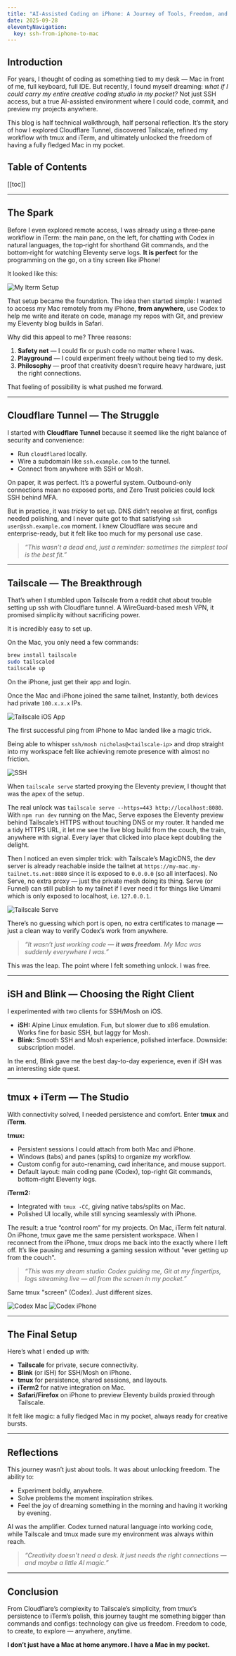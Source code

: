 ```yaml
---
title: "AI-Assisted Coding on iPhone: A Journey of Tools, Freedom, and Joy"
date: 2025-09-28
eleventyNavigation:
  key: ssh-from-iphone-to-mac
---
```


## Introduction

For years, I thought of coding as something tied to my desk — Mac in front of me, full keyboard, full IDE. But recently, I found myself dreaming: *what if I could carry my entire creative coding studio in my pocket?* Not just SSH access, but a true AI-assisted environment where I could code, commit, and preview my projects anywhere.

This blog is half technical walkthrough, half personal reflection. It’s the story of how I explored Cloudflare Tunnel, discovered Tailscale, refined my workflow with tmux and iTerm, and ultimately unlocked the freedom of having a fully fledged Mac in my pocket.

## Table of Contents

[[toc]]

---

## The Spark

Before I even explored remote access, I was already using a three‑pane workflow in iTerm: the main pane, on the left, for chatting with Codex in natural languages, the top‑right for shorthand Git commands, and the bottom‑right for watching Eleventy serve logs. **It is perfect** for the programming on the go, on a tiny screen like iPhone!

It looked like this:

<img
  alt= "My Iterm Setup"
  src="/assets/my-iterm-setup.png"
/>


That setup became the foundation. The idea then started simple: I wanted to access my Mac remotely from my iPhone, **from anywhere**, use Codex to help me write and iterate on code, manage my repos with Git, and preview my Eleventy blog builds in Safari. 

Why did this appeal to me? Three reasons:

1. **Safety net** — I could fix or push code no matter where I was.
2. **Playground** — I could experiment freely without being tied to my desk.
3. **Philosophy** — proof that creativity doesn’t require heavy hardware, just the right connections.

That feeling of possibility is what pushed me forward.

---

## Cloudflare Tunnel — The Struggle

I started with **Cloudflare Tunnel** because it seemed like the right balance of security and convenience:

* Run `cloudflared` locally.
* Wire a subdomain like `ssh.example.com` to the tunnel.
* Connect from anywhere with SSH or Mosh.

On paper, it was perfect. It’s a powerful system. Outbound-only connections mean no exposed ports, and Zero Trust policies could lock SSH behind MFA.

But in practice, it was *tricky* to set up. DNS didn’t resolve at first, configs needed polishing, and I never quite got to that satisfying `ssh user@ssh.example.com` moment. I knew Cloudflare was secure and enterprise-ready, but it felt like too much for my personal use case.

> *“This wasn’t a dead end, just a reminder: sometimes the simplest tool is the best fit.”*

---

## Tailscale — The Breakthrough

That’s when I stumbled upon Tailscale from a reddit chat about trouble setting up ssh with Cloudflare tunnel. A WireGuard-based mesh VPN, it promised simplicity without sacrificing power.

It is incredibly easy to set up.

On the Mac, you only need a few commands:

```bash
brew install tailscale
sudo tailscaled
tailscale up
```

On the iPhone, just get their app and login.

Once the Mac and iPhone joined the same tailnet, Instantly, both devices had private `100.x.x.x` IPs.

<img
  alt= "Tailscale iOS App"
  src="/assets/tailscale-iOS.jpeg"
  eleventy:widths="360"
  eleventy:sizes="360px"
/>

The first successful ping from iPhone to Mac landed like a magic trick.

Being able to whisper `ssh/mosh nicholas@<tailscale-ip>` and drop straight into my workspace felt like achieving remote presence with almost no friction.

<img
  alt= "SSH"
  src="/assets/ssh.jpg"
  eleventy:widths="360"
  eleventy:sizes="360px"
/>

When `tailscale serve` started proxying the Eleventy preview, I thought that was the apex of the setup.

The real unlock was `tailscale serve --https=443 http://localhost:8080`. With `npm run dev` running on the Mac, Serve exposes the Eleventy preview behind Tailscale’s HTTPS without touching DNS or my router. It handed me a tidy HTTPS URL, it let me see the live blog build from the couch, the train, anywhere with signal. Every layer that clicked into place kept doubling the delight.

Then I noticed an even simpler trick: with Tailscale’s MagicDNS, the dev server is already reachable inside the tailnet at `https://my-mac.my-tailnet.ts.net:8080` since it is exposed to `0.0.0.0` (so all interfaces). No Serve, no extra proxy — just the private mesh doing its thing.
Serve (or Funnel) can still publish to my tailnet if I ever need it for things like Umami which is only exposed to localhost, i.e. `127.0.0.1`.

<img
  alt= "Tailscale Serve"
  src="/assets/tailscale-serve.jpg"
  eleventy:widths="360"
  eleventy:sizes="360px"
/>


There’s no guessing which port is open, no extra certificates to manage — just a clean way to verify Codex’s work from anywhere.

> *“It wasn’t just working code — **it was freedom**. My Mac was suddenly everywhere I was.”*

This was the leap. The point where I felt something unlock. I was free.

---

## iSH and Blink — Choosing the Right Client

I experimented with two clients for SSH/Mosh on iOS.

* **iSH:** Alpine Linux emulation. Fun, but slower due to x86 emulation. Works fine for basic SSH, but laggy for Mosh.
* **Blink:** Smooth SSH and Mosh experience, polished interface. Downside: subscription model.

In the end, Blink gave me the best day-to-day experience, even if iSH was an interesting side quest.

---

## tmux + iTerm — The Studio

With connectivity solved, I needed persistence and comfort. Enter **tmux** and **iTerm**.

**tmux:**

* Persistent sessions I could attach from both Mac and iPhone.
* Windows (tabs) and panes (splits) to organize my workflow.
* Custom config for auto-renaming, cwd inheritance, and mouse support.
* Default layout: main coding pane (Codex), top-right Git commands, bottom-right Eleventy logs.

**iTerm2:**

* Integrated with `tmux -CC`, giving native tabs/splits on Mac.
* Polished UI locally, while still syncing seamlessly with iPhone.

The result: a true “control room” for my projects. On Mac, iTerm felt natural. On iPhone, tmux gave me the same persistent workspace. When I reconnect from the iPhone, tmux drops me back into the exactly where I left off. It’s like pausing and resuming a gaming session without "ever getting up from the couch".

> *“This was my dream studio: Codex guiding me, Git at my fingertips, logs streaming live — all from the screen in my pocket.”*

Same tmux "screen" (Codex). Just different sizes.

<img
  alt= "Codex Mac"
  src="/assets/codex-mac.png"
  eleventy:widths="360"
  eleventy:sizes="360px"
/>
<img
  alt= "Codex iPhone"
  src="/assets/codex-iPhone.jpeg"
  eleventy:widths="240"
  eleventy:sizes="240px"
/>

---

## The Final Setup

Here’s what I ended up with:

* **Tailscale** for private, secure connectivity.
* **Blink** (or iSH) for SSH/Mosh on iPhone.
* **tmux** for persistence, shared sessions, and layouts.
* **iTerm2** for native integration on Mac.
* **Safari/Firefox** on iPhone to preview Eleventy builds proxied through Tailscale.

It felt like magic: a fully fledged Mac in my pocket, always ready for creative bursts.

---

## Reflections

This journey wasn’t just about tools. It was about unlocking freedom. The ability to:

* Experiment boldly, anywhere.
* Solve problems the moment inspiration strikes.
* Feel the joy of dreaming something in the morning and having it working by evening.

AI was the amplifier. Codex turned natural language into working code, while Tailscale and tmux made sure my environment was always within reach.

> *“Creativity doesn’t need a desk. It just needs the right connections — and maybe a little AI magic.”*

---

## Conclusion

From Cloudflare’s complexity to Tailscale’s simplicity, from tmux’s persistence to iTerm’s polish, this journey taught me something bigger than commands and configs: technology can give us freedom. Freedom to code, to create, to explore — anywhere, anytime.

**I don’t just have a Mac at home anymore. I have a Mac in my pocket.**
